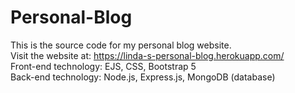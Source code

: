 # Personal-Blog
This is the source code for my personal blog website.  
Visit the website at: https://linda-s-personal-blog.herokuapp.com/  
Front-end technology: EJS, CSS, Bootstrap 5  
Back-end technology: Node.js, Express.js, MongoDB (database)  
